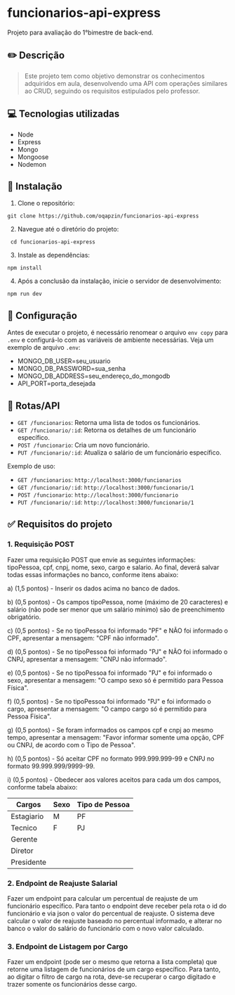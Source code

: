 # funcionarios-api-express
Projeto para avaliação do 1°bimestre de back-end.


## ✏️ Descrição

> Este projeto tem como objetivo demonstrar os conhecimentos adquiridos em aula, desenvolvendo uma API com operações similares ao CRUD, seguindo os requisitos estipulados pelo professor.


## 💻 Tecnologias utilizadas

* Node
* Express
* Mongo
* Mongoose
* Nodemon


## 🚀 Instalação

1. Clone o repositório:
```
git clone https://github.com/oqapzin/funcionarios-api-express
```
2. Navegue até o diretório do projeto:
```
 cd funcionarios-api-express
```
3. Instale as dependências: 
```
npm install
```
4. Após a conclusão da instalação, inicie o servidor de desenvolvimento:
```
npm run dev
```


## 🔧 Configuração

Antes de executar o projeto, é necessário renomear o arquivo `env copy` para `.env` e configurá-lo com as variáveis de ambiente necessárias. Veja um exemplo de arquivo `.env`:

- MONGO_DB_USER=seu_usuario
- MONGO_DB_PASSWORD=sua_senha
- MONGO_DB_ADDRESS=seu_endereço_do_mongodb
- API_PORT=porta_desejada

## 📃 Rotas/API

- `GET /funcionarios`: Retorna uma lista de todos os funcionários.
- `GET /funcionario/:id`: Retorna os detalhes de um funcionário específico.
- `POST /funcionario`: Cria um novo funcionário.
- `PUT /funcionario/:id`: Atualiza o salário de um funcionário específico.

Exemplo de uso:

- `GET /funcionarios`: `http://localhost:3000/funcionarios`
- `GET /funcionario/:id`: `http://localhost:3000/funcionario/1`
- `POST /funcionario`: `http://localhost:3000/funcionario`
- `PUT /funcionario/:id`: `http://localhost:3000/funcionario/1`

  
## ✅ Requisitos do projeto

### 1. Requisição POST

Fazer uma requisição POST que envie as seguintes informações: tipoPessoa, cpf, cnpj, nome, sexo, cargo e salario. Ao final, deverá salvar todas essas informações no banco, conforme itens abaixo:

a) (1,5 pontos) - Inserir os dados acima no banco de dados.

b) (0,5 pontos) - Os campos tipoPessoa, nome (máximo de 20 caracteres) e salário (não pode ser menor que um salário mínimo) são de preenchimento obrigatório.

c) (0,5 pontos) - Se no tipoPessoa foi informado "PF" e NÃO foi informado o CPF, apresentar a mensagem: "CPF não informado".

d) (0,5 pontos) - Se no tipoPessoa foi informado "PJ" e NÃO foi informado o CNPJ, apresentar a mensagem: "CNPJ não informado".

e) (0,5 pontos) - Se no tipoPessoa foi informado "PJ" e foi informado o sexo, apresentar a mensagem: "O campo sexo só é permitido para Pessoa Física".

f) (0,5 pontos) - Se no tipoPessoa foi informado "PJ" e foi informado o cargo, apresentar a mensagem: "O campo cargo só é permitido para Pessoa Física".

g) (0,5 pontos) - Se foram informados os campos cpf e cnpj ao mesmo tempo, apresentar a mensagem: "Favor informar somente uma opção, CPF ou CNPJ, de acordo com o Tipo de Pessoa".

h) (0,5 pontos) - Só aceitar CPF no formato 999.999.999-99 e CNPJ no formato 99.999.999/9999-99.

i) (0,5 pontos) - Obedecer aos valores aceitos para cada um dos campos, conforme tabela abaixo:

| Cargos    | Sexo | Tipo de Pessoa |
|-----------|------|----------------|
| Estagiario| M    | PF             |
| Tecnico   | F    | PJ             |
| Gerente   |      |                |
| Diretor   |      |                |
| Presidente|      |                |

### 2. Endpoint de Reajuste Salarial

Fazer um endpoint para calcular um percentual de reajuste de um funcionário específico. Para tanto o endpoint deve receber pela rota o id do funcionário e via json o valor do percentual de reajuste. O sistema deve calcular o valor de reajuste baseado no percentual informado, e alterar no banco o valor do salário do funcionário com o novo valor calculado.

### 3. Endpoint de Listagem por Cargo

Fazer um endpoint (pode ser o mesmo que retorna a lista completa) que retorne uma listagem de funcionários de um cargo específico. Para tanto, ao digitar o filtro de cargo na rota, deve-se recuperar o cargo digitado e trazer somente os funcionários desse cargo.
